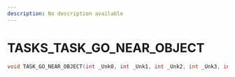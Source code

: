 ```yaml
---
description: No description available 
---
```


# TASKS\_TASK_GO_NEAR_OBJECT

```cpp
void TASK_GO_NEAR_OBJECT(int _Unk0, int _Unk1, int _Unk2, int _Unk3, int _Unk4, int _Unk5);
```